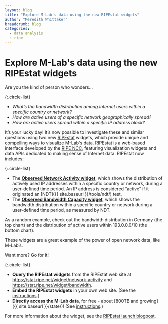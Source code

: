 ```yaml
---
layout: blog
title: "Explore M-Lab's data using the new RIPEstat widgets"
author: "Meredith Whittaker"
breadcrumb: blog
categories: 
  - data analysis
  - ripe
---
```


# Explore M-Lab's data using the new RIPEstat widgets 

Are you the kind of person who wonders…

{:.circle-list}
-   *What’s the bandwidth distribution among Internet users within a specific country or network?*
-   *How are active users of a specific network geographically spread?*
-   *How are active users spread within a specific IP address block?*

<!--more-->

It’s your lucky day! It’s now possible to investigate these and similar questions using two new [RIPEstat](https://stat.ripe.net/) widgets, which provide unique and compelling ways to visualize M-Lab's data. RIPEstat is a web-based interface developed by the [RIPE NCC](http://www.ripe.net/), featuring visualization widgets and data APIs dedicated to making sense of Internet data. RIPEstat now includes:

{:.circle-list}
-   The **[Observed Network Activity widget](https://stat.ripe.net/widget/network-activity)**, which shows the distribution of actively used IP addresses within a specific country or network, during a user-defined time period. An IP address is considered “active” if it originated an [NDT]({{ site.baseurl }}/tools/ndt/) test.
-   The **[Observed Bandwidth Capacity widget](https://stat.ripe.net/widget/bandwidth)**, which shows the bandwidth distribution within a specific country or network during a user-defined time period, as measured by NDT.

As a random example, check out the bandwidth distribution in Germany (the top chart) and the distribution of active users within 193.0.0.0/10 (the bottom chart).

These widgets are a great example of the power of open network data, like M-Lab’s.

Want more? Go for it!

{:.circle-list}
-   **Query the RIPEstat widgets** from the RIPEstat web site at <https://stat.ripe.net/widget/network-activity> and <https://stat.ripe.net/widget/bandwidth>.
-   **Embed the RIPEstat widgets** in your own web site. (See the [instructions](https://stat.ripe.net/index/documentation/interfaces-apis).)
-   **Directly access the M-Lab data**, for free - about [800TB and growing]({{ site.baseurl }}/state/)! (See [instructions](https://code.google.com/p/m-lab/wiki/HowToAccessMLabData).)

For more information about the widget, see the [RIPEstat launch blogpost](https://labs.ripe.net/Members/vastur/visualising-bandwidth-capacity-in-ripestat-using-m-lab-data).